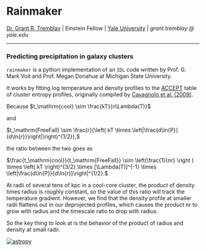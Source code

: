 # Rainmaker
[Dr. Grant R. Tremblay](www.granttremblay.com) | Einstein Fellow | [Yale University](www.yale.edu) | *grant.tremblay @ yale.edu*
___
### Predicting precipitation in galaxy clusters 
`rainmaker` is a python implementation of an `IDL` code written by Prof. G. Mark Voit and Prof. Megan Donahue at Michigan State University. 

It works by fitting log temperature and density profiles to the [ACCEPT](http://www.pa.msu.edu/astro/MC2/accept/) table of cluster entropy profiles, originally compiled by [Cavagnolo et al. (2009)](https://ui.adsabs.harvard.edu/?#abs/2009ApJS..182...12C). 

Because
$t_\mathrm{cool} \sim \frac{kT}{n\Lambda(T)}$

and

$t_\mathrm{FreeFall} \sim \frac{r}{\left( kT \times \left|\frac{d\ln{P}}{d\ln{r}}\right|\right)^{1/2}},$

the ratio between the two goes as

$\frac{t_\mathrm{cool}}{t_\mathrm{FreeFall}} \sim \left(\frac{1}{nr} \right ) \times \left( kT \right)^{3/2} \times [\Lambda(T)]^{-1} \times \left|\frac{d\ln{P}}{d\ln{r}}\right|^{1/2}.$ 

At radii of several tens of kpc in a cool-core cluster,
the product of density times radius is roughly constant,
so the value of this ratio will track the temperature gradient.
However, we find that the density profile at smaller radii flattens
out in our deprojected profiles, which causes the product nr to
grow with radius and the timescale ratio to drop with radius.

So the key thing to look at is the behavior of the product of
radius and density at small radii.


[![astropy](http://img.shields.io/badge/powered%20by-AstroPy-orange.svg?style=flat)](http://www.astropy.org/)